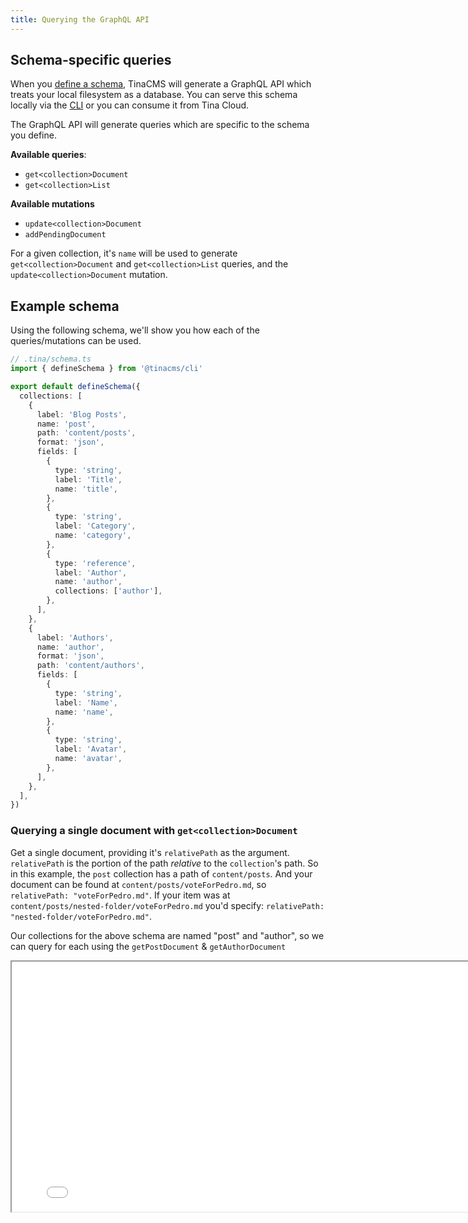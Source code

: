 ```yaml
---
title: Querying the GraphQL API
---
```


## Schema-specific queries

When you [define a schema](/docs/schema), TinaCMS will generate a GraphQL API which treats your local filesystem as a database. You can serve this schema locally via the [CLI](/docs/graphql/cli) or you can consume it from Tina Cloud.

The GraphQL API will generate queries which are specific to the schema you define.

**Available queries**:

- `get<collection>Document`
- `get<collection>List`

**Available mutations**

- `update<collection>Document`
- `addPendingDocument`

For a given collection, it's `name` will be used to generate `get<collection>Document` and `get<collection>List` queries, and the `update<collection>Document` mutation.

## Example schema

Using the following schema, we'll show you how each of the queries/mutations can be used.

```ts
// .tina/schema.ts
import { defineSchema } from '@tinacms/cli'

export default defineSchema({
  collections: [
    {
      label: 'Blog Posts',
      name: 'post',
      path: 'content/posts',
      format: 'json',
      fields: [
        {
          type: 'string',
          label: 'Title',
          name: 'title',
        },
        {
          type: 'string',
          label: 'Category',
          name: 'category',
        },
        {
          type: 'reference',
          label: 'Author',
          name: 'author',
          collections: ['author'],
        },
      ],
    },
    {
      label: 'Authors',
      name: 'author',
      format: 'json',
      path: 'content/authors',
      fields: [
        {
          type: 'string',
          label: 'Name',
          name: 'name',
        },
        {
          type: 'string',
          label: 'Avatar',
          name: 'avatar',
        },
      ],
    },
  ],
})
```

### Querying a single document with `get<collection>Document`

Get a single document, providing it's `relativePath` as the argument. `relativePath` is the portion of the path _relative_ to the `collection`'s path. So in this example, the `post` collection has a path of `content/posts`. And your document can be found at `content/posts/voteForPedro.md`, so `relativePath: "voteForPedro.md"`. If your item was at `content/posts/nested-folder/voteForPedro.md` you'd specify: `relativePath: "nested-folder/voteForPedro.md"`.

Our collections for the above schema are named "post" and "author", so we can query for each using the `getPostDocument` & `getAuthorDocument`

<iframe loading="lazy" src="/api/graphiql/?query=%7B%0A%20%20getPostDocument(relativePath%3A%20%22voteForPedro.json%22)%20%7B%0A%20%20%20%20data%20%7B%0A%20%20%20%20%20%20title%0A%20%20%20%20%20%20category%0A%20%20%20%20%20%20author%20%7B%0A%20%20%20%20%20%20%20%20__typename%0A%20%20%20%20%20%20%20%20%23%20Note%20that%20we%20need%20to%20%0A%20%20%20%20%20%20%20%20%23%20disambiguate%20because%20_author_%0A%20%20%20%20%20%20%20%20%23%20could%20be%20from%20one%20of%20%0A%20%20%20%20%20%20%20%20%23%20several%20collections%0A%20%20%20%20%20%20%20%20...on%20AuthorDocument%20%7B%0A%20%20%20%20%20%20%20%20%20%20data%20%7B%0A%20%20%20%20%20%20%20%20%20%20%20%20name%0A%20%20%20%20%20%20%20%20%20%20%7D%0A%20%20%20%20%20%20%20%20%7D%0A%20%20%20%20%20%20%7D%0A%20%20%20%20%7D%0A%20%20%7D%0A%7D&operationName=GetBlogPost" width="800" height="400" />

<iframe loading="lazy" src="/api/graphiql/?query=%7B%0A%20%20getAuthorDocument(relativePath%3A%20%22napolean.json%22)%20%7B%0A%20%20%20%20data%20%7B%0A%20%20%20%20%20%20name%0A%20%20%20%20%7D%0A%20%20%7D%0A%7D&operationName=GetBlogPost" width="800" height="400" />

### Querying a list of documents with `get<collection>List`

List queries offer limited functionality for now.

- Because of the nature of list items, we don't currently auto-generate Tina forms for these queries.
- Depending on how many items you may have in your collection, the query could be quite slow. We'll be working on a more robust data layer to improve this experience in the near future.

Here we will query our `post` collection with `getPostList`

<iframe loading="lazy" src="/api/graphiql/?query=%7B%0A%20%20getPostList%20%7B%0A%20%20%09edges%20%7B%0A%20%20%20%20%20%20node%20%7B%0A%20%20%20%20%20%20%20%20id%0A%20%20%20%20%20%20%20%20data%20%7B%0A%20%20%20%20%20%20%20%20%20%20title%0A%20%20%20%20%20%20%20%20%7D%0A%20%20%20%20%20%20%7D%0A%20%20%20%20%7D%0A%20%20%7D%0A%7D&operationName=GetBlogPost" width="800" height="400" />

### Updating a document with `update<collection>Document`

Our collections for the above schema are named "post" and "author", so we can apply an update to each collection type using the `updatePostDocument` & `updateAuthorDocument`

> Note: Update mutations will overwrite _all_ fields. Omitting a field will result in it being nullified.

<iframe loading="lazy" src="/api/graphiql/?query=mutation%20%7B%0A%20%20updatePostDocument(relativePath%3A%20%22voteForPedro.json%22%2C%20params%3A%20%7B%0A%20%20%20%20title%3A%20%22Vote%20For%20Napolean%20Instead%22%2C%0A%20%20%20%20category%3A%20%22politics%22%2C%0A%20%20%20%20author%3A%20%22content%2Fauthors%2Fnapolean.json%22%0A%20%20%7D)%20%7B%0A%20%20%20%20data%20%7B%0A%20%20%20%20%20%20title%0A%20%20%20%20%20%20category%0A%20%20%20%20%20%20author%20%7B%0A%20%20%20%20%20%20%20%20...on%20AuthorDocument%20%7B%0A%20%20%20%20%20%20%20%20%20%20id%0A%20%20%20%20%20%20%20%20%7D%0A%20%20%20%20%20%20%7D%0A%20%20%20%20%7D%0A%20%20%7D%0A%7D&operationName=GetBlogPost" width="800" height="400" />

<iframe loading="lazy" src="/api/graphiql/?query=mutation%20%7B%0A%20%20updateAuthorDocument(relativePath%3A%20%22napolean.json%22%2C%20params%3A%20%7B%0A%20%20%20%20name%3A%20%22Napolean%22%0A%20%20%20%20avatar%3A%20%22https%3A%2F%2Fpath.to%2Fmy-avatar.jpg%22%0A%20%20%7D)%20%7B%0A%20%20%20%20data%20%7B%0A%20%20%20%20%20%20name%0A%20%20%20%20%20%20avatar%0A%20%20%20%20%7D%0A%20%20%7D%0A%7D&operationName=GetBlogPost" width="800" height="400" />

### Adding a document with `addPendingDocument`

The `addPendingDocument` mutation will take in the collection name as a parameter, as well as the new relative path.

> Note: `addPendingDocument` does not currently support fields of any kind, just creating the record.

<iframe loading="lazy" src="/api/graphiql/?query=mutation%20%7B%0A%20%20addPendingDocument(collection%3A%20%22post%22%2C%20relativePath%3A%20%22pedro.json%22)%20%7B%0A%20%20%20%20__typename%0A%20%20%7D%0A%7D&operationName=GetBlogPost" width="800" height="400" />

### General queries

As an alternative to the schema-specific queries, the GraphQL API also makes the following general queries available:

- getDocument
- getCollections
- getCollection
- addPendingDocument
- updateDocument
